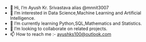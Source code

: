 - 👋 Hi, I’m Ayush Kr. Srivastava alias @mnnit3007
- 👀 I’m interested in Data Science,Machine Learning and Artificial Intelligence.
- 🌱 I’m currently learning Python,SQL,Mathematics and Statistics.
- 💞️ I’m looking to collaborate on related projects.
- 📫 How to reach me :- ayushks100@outlook.com

<!---
mnnit3007/mnnit3007 is a ✨ special ✨ repository because its `README.md` (this file) appears on your GitHub profile.
You can click the Preview link to take a look at your changes.
--->
        
